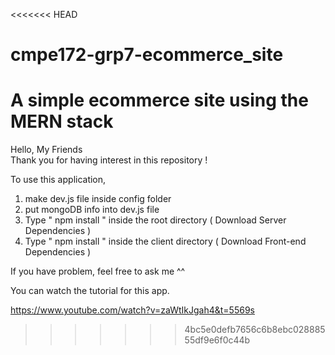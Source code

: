 <<<<<<< HEAD
# cmpe172-grp7-ecommerce_site
A simple ecommerce site using the MERN stack
=======
Hello, My Friends  
Thank you for having interest in this repository ! 

To use this application, 

1. make dev.js file inside config folder 
2. put mongoDB info into dev.js file 
3. Type  " npm install " inside the root directory  ( Download Server Dependencies ) 
4. Type " npm install " inside the client directory ( Download Front-end Dependencies )

If you have problem, feel free to ask me ^^ 

You can watch the tutorial for this app.

https://www.youtube.com/watch?v=zaWtIkJgah4&t=5569s

>>>>>>> 4bc5e0defb7656c6b8ebc02888555df9e6f0c44b
